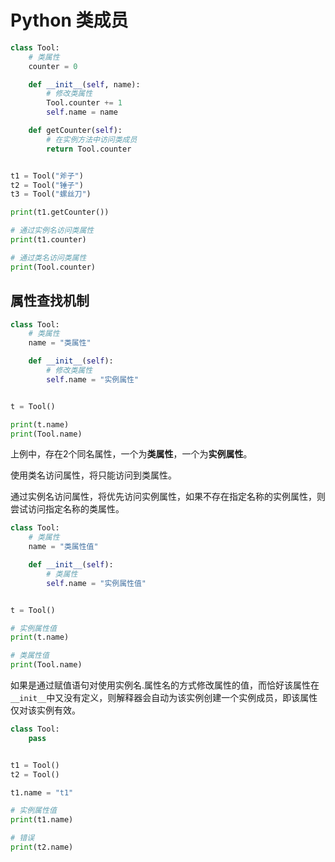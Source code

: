 # Python 类成员

```Python
class Tool:
    # 类属性
    counter = 0

    def __init__(self, name):
        # 修改类属性
        Tool.counter += 1
        self.name = name

    def getCounter(self):
        # 在实例方法中访问类成员
        return Tool.counter


t1 = Tool("斧子")
t2 = Tool("锤子")
t3 = Tool("螺丝刀")

print(t1.getCounter())

# 通过实例名访问类属性
print(t1.counter)

# 通过类名访问类属性
print(Tool.counter)
```

## 属性查找机制

```Python
class Tool:
    # 类属性
    name = "类属性"

    def __init__(self):
        # 修改类属性
        self.name = "实例属性"


t = Tool()

print(t.name)
print(Tool.name)
```

上例中，存在2个同名属性，一个为**类属性**，一个为**实例属性**。

使用类名访问属性，将只能访问到类属性。

通过实例名访问属性，将优先访问实例属性，如果不存在指定名称的实例属性，则尝试访问指定名称的类属性。

```Python
class Tool:
    # 类属性
    name = "类属性值"

    def __init__(self):
        # 类属性
        self.name = "实例属性值"


t = Tool()

# 实例属性值
print(t.name)

# 类属性值
print(Tool.name)
```

如果是通过赋值语句对使用实例名.属性名的方式修改属性的值，而恰好该属性在`__init__`中又没有定义，则解释器会自动为该实例创建一个实例成员，即该属性仅对该实例有效。

```Python
class Tool:
    pass


t1 = Tool()
t2 = Tool()

t1.name = "t1"

# 实例属性值
print(t1.name)

# 错误
print(t2.name)
```